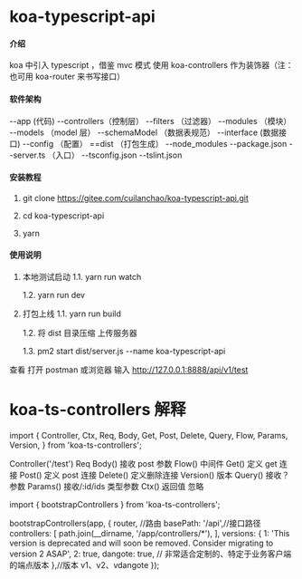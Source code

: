 # koa-typescript-api

#### 介绍

koa 中引入 typescript ，借鉴 mvc 模式
使用 koa-controllers 作为装饰器（注：也可用 koa-router 来书写接口）

#### 软件架构

--app (代码)
--controllers（控制层）
--filters （过滤器）
--modules （模块）
--models （model 层）
--schemaModel （数据表规范）
--interface (数据接口)
--config （配置）
==dist （打包生成）
--node_modules
--package.json
--server.ts （入口）
--tsconfig.json
--tslint.json

#### 安装教程

1. git clone https://gitee.com/cuilanchao/koa-typescript-api.git

2. cd koa-typescript-api

3. yarn

#### 使用说明

1. 本地测试启动
   1.1. yarn run watch

   1.2. yarn run dev

2. 打包上线
   1.1. yarn run build

   1.2. 将 dist 目录压缩 上传服务器

   1.3. pm2 start dist/server.js --name koa-typescript-api

查看
打开 postman 或浏览器 输入 http://127.0.0.1:8888/api/v1/test

# koa-ts-controllers 解释

import {
Controller,
Ctx,
Req,
Body,
Get,
Post,
Delete,
Query,
Flow,
Params,
Version,
} from 'koa-ts-controllers';

Controller('/test')
Req
Body() 接收 post 参数
Flow() 中间件
Get() 定义 get 连接
Post() 定义 post 连接
Delete() 定义删除连接
Version() 版本
Query() 接收？参数
Params() 接收/:id/ids 类型参数
Ctx() 返回值 忽略

import { bootstrapControllers } from 'koa-ts-controllers';

bootstrapControllers(app, {
router, //路由
basePath: '/api',//接口路径
controllers: [
path.join(__dirname, '/app/controllers/*'),
],
versions: {
1: 'This version is deprecated and will soon be removed. Consider migrating to version 2 ASAP',
2: true,
dangote: true, // 非常适合定制的、特定于业务客户端的端点版本
},//版本 v1、v2、vdangote
});
